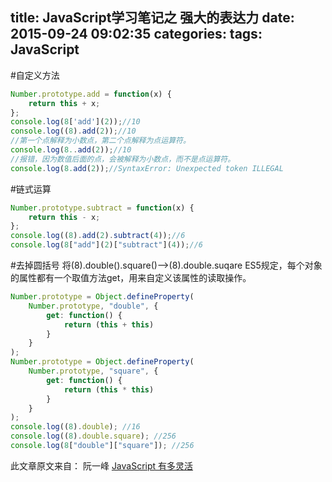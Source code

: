 title: JavaScript学习笔记之 强大的表达力
date: 2015-09-24 09:02:35
categories:
tags: JavaScript
---

#自定义方法
```javascript
Number.prototype.add = function(x) {
    return this + x;
};
console.log(8['add'](2));//10
console.log((8).add(2));//10
//第一个点解释为小数点，第二个点解释为点运算符。
console.log(8..add(2));//10
//报错，因为数值后面的点，会被解释为小数点，而不是点运算符。
console.log(8.add(2));//SyntaxError: Unexpected token ILLEGAL
```
<!--more-->
#链式运算
```javascript
Number.prototype.subtract = function(x) {
    return this - x;
};
console.log((8).add(2).subtract(4));//6
console.log(8["add"](2)["subtract"](4));//6
```

#去掉圆括号
将(8).double().square()-->(8).double.suqare
ES5规定，每个对象的属性都有一个取值方法get，用来自定义该属性的读取操作。
```javascript
Number.prototype = Object.defineProperty(
    Number.prototype, "double", {
        get: function() {
            return (this + this)
        }
    }
);
Number.prototype = Object.defineProperty(
    Number.prototype, "square", {
        get: function() {
            return (this * this)
        }
    }
);
console.log((8).double); //16
console.log((8).double.square); //256
console.log(8["double"]["square"]); //256
```


此文章原文来自：
阮一峰 [JavaScript 有多灵活](http://www.ruanyifeng.com/blog/2015/02/flexible-javascript.html)
